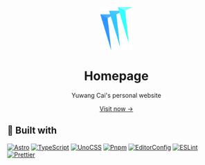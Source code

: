 <div align="center">
  <img src="public/favicon.svg" alt="mrcai.dev Logo" height="100" />
  <h1>Homepage</h1>
  <p>Yuwang Cai's personal website</p>
  <a href="https://mrcai.dev" target="_blank" rel="noreferrer">Visit now →</a>
</div>

## 🧰 Built with

[![Astro](https://img.shields.io/badge/astro-bc52ee?style=for-the-badge&logo=astro&logoColor=fff)](https://astro.build/)
[![TypeScript](https://img.shields.io/badge/typescript-3178c6?style=for-the-badge&logo=typescript&logoColor=fff)](https://www.typescriptlang.org/)
[![UnoCSS](https://img.shields.io/badge/unocss-333333?style=for-the-badge&logo=unocss&logoColor=fff)](https://unocss.dev/)
[![Pnpm](https://img.shields.io/badge/pnpm-f69220?style=for-the-badge&logo=pnpm&logoColor=fff)](https://pnpm.io/)
[![EditorConfig](https://img.shields.io/badge/editorconfig-fefefe?style=for-the-badge&logo=editorconfig&logoColor=000)](https://editorconfig.org/)
[![ESLint](https://img.shields.io/badge/eslint-4b32c3?style=for-the-badge&logo=eslint&logoColor=fff)](https://eslint.org/)
[![Prettier](https://img.shields.io/badge/prettier-f7b93e?style=for-the-badge&logo=prettier&logoColor=000)](https://prettier.io/)
